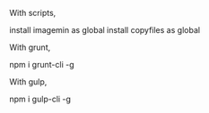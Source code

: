 With scripts,

install imagemin as global
install copyfiles as global

With grunt,

npm i grunt-cli -g

With gulp, 

npm i gulp-cli -g